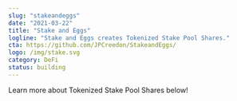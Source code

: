 ```yaml
---
slug: "stakeandeggs"
date: "2021-03-22"
title: "Stake and Eggs"
logline: "Stake and Eggs creates Tokenized Stake Pool Shares."
cta: https://github.com/JPCreedon/StakeandEggs/
logo: /img/stake.svg
category: DeFi
status: building
---
```


Learn more about Tokenized Stake Pool Shares below!
